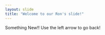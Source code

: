 ```yaml
---
layout: slide
title: "Welcome to our Ron's slide!"
---
```

Something New!!
Use the left arrow to go back!
